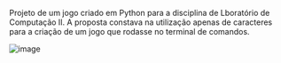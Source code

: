 Projeto de um jogo criado em Python para a disciplina de Lboratório de Computação II. 
A proposta constava na utilização apenas de caracteres para a criação de um jogo que rodasse no terminal de comandos.

![image](https://github.com/user-attachments/assets/7e5c3ace-dbae-4b9c-a05c-718f0a463788)
